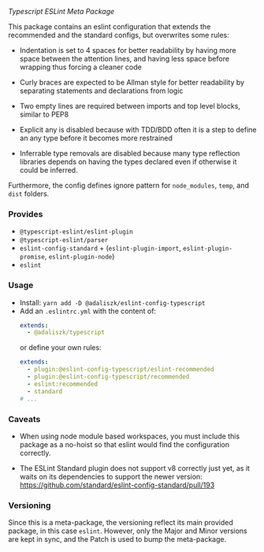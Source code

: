 _Typescript ESLint Meta Package_

This package contains an eslint configuration that extends the recommended and the standard configs,
but overwrites some rules:

- Indentation is set to 4 spaces for better readability by having more space between the attention
  lines, and having less space before wrapping thus forcing a cleaner code

- Curly braces are expected to be Allman style for better readability by separating statements and
  declarations from logic

- Two empty lines are required between imports and top level blocks, similar to PEP8

- Explicit any is disabled because with TDD/BDD often it is a step to define an any type before
  it becomes more restrained

- Inferrable type removals are disabled because many type reflection libraries depends on having
  the types declared even if otherwise it could be inferred.

Furthermore, the config defines ignore pattern for `node_modules`, `temp`, and `dist` folders.


### Provides
- `@typescript-eslint/eslint-plugin`
- `@typescript-eslint/parser`
- `eslint-config-standard` + (`eslint-plugin-import`, `eslint-plugin-promise`, `eslint-plugin-node`)
- `eslint`


### Usage
- Install: `yarn add -D @adaliszk/eslint-config-typescript`
- Add an `.eslintrc.yml` with the content of:
  ```yaml
  extends:
    - @adaliszk/typescript 
  ```
  or define your own rules:
  ```yaml
  extends:
    - plugin:@eslint-config-typescript/eslint-recommended
    - plugin:@eslint-config-typescript/recommended
    - eslint:recommended
    - standard
  # ...
  ```


### Caveats
- When using node module based workspaces, you must include this package as a no-hoist so that eslint 
  would find the configuration correctly.

- The ESLint Standard plugin does not support v8 correctly just yet, as it waits on its dependencies
  to support the newer version: https://github.com/standard/eslint-config-standard/pull/193


### Versioning
Since this is a meta-package, the versioning reflect its main provided package, in this case `eslint`.
However, only the Major and Minor versions are kept in sync, and the Patch is used to bump the 
meta-package.
